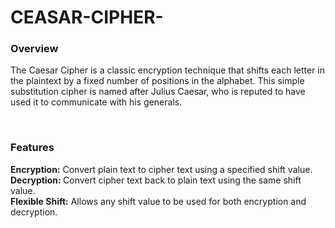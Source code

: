 # CEASAR-CIPHER-
 <h3>Overview</h3>
<p>The Caesar Cipher is a classic encryption technique that shifts each letter in the plaintext by a fixed number of positions in the alphabet. This simple substitution cipher is named after Julius Caesar, who is reputed to have used it to communicate with his generals.</p>
<br>
<h3>Features</h3>
<B>Encryption:</B> Convert plain text to cipher text using a specified shift value.
<br>
<b>Decryption: </b>Convert cipher text back to plain text using the same shift value.
<br>
<b>Flexible Shift:</b> Allows any shift value to be used for both encryption and decryption.
<br>
